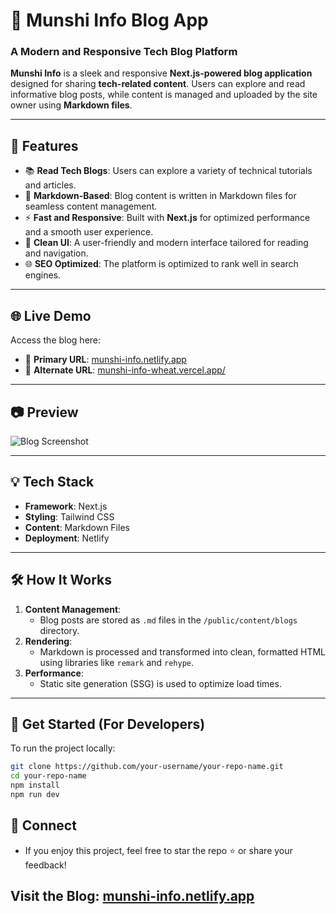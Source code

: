 # 🚀 Munshi Info Blog App  

### A Modern and Responsive Tech Blog Platform  

**Munshi Info** is a sleek and responsive **Next.js-powered blog application** designed for sharing **tech-related content**. Users can explore and read informative blog posts, while content is managed and uploaded by the site owner using **Markdown files**.  

---

## 🌟 Features  

- 📚 **Read Tech Blogs**: Users can explore a variety of technical tutorials and articles.  
- 📝 **Markdown-Based**: Blog content is written in Markdown files for seamless content management.  
- ⚡ **Fast and Responsive**: Built with **Next.js** for optimized performance and a smooth user experience.  
- 🎨 **Clean UI**: A user-friendly and modern interface tailored for reading and navigation.  
- 🌐 **SEO Optimized**: The platform is optimized to rank well in search engines.  

---

## 🌐 Live Demo  

Access the blog here:  

- 🔗 **Primary URL**: [munshi-info.netlify.app](https://munshi-info.netlify.app)  
- 🔗 **Alternate URL**: [munshi-info-wheat.vercel.app/](https://munshi-info-wheat.vercel.app/)

---

## 📷 Preview  

![Blog Screenshot]([https://via.placeholder.com/1200x600.png?text=Screenshot+of+Munshi+Info+Blog+App](https://github.com/ShirsenduMunshi/Munshi-info/blob/master/preview.png))  

---

## 💡 Tech Stack  

- **Framework**: Next.js  
- **Styling**: Tailwind CSS  
- **Content**: Markdown Files  
- **Deployment**: Netlify  

---

## 🛠️ How It Works  

1. **Content Management**:  
   - Blog posts are stored as `.md` files in the `/public/content/blogs` directory.  
2. **Rendering**:  
   - Markdown is processed and transformed into clean, formatted HTML using libraries like `remark` and `rehype`.  
3. **Performance**:  
   - Static site generation (SSG) is used to optimize load times.  

---

## 🚀 Get Started (For Developers)  

To run the project locally:  

```bash
git clone https://github.com/your-username/your-repo-name.git
cd your-repo-name
npm install
npm run dev
```
## 📣 Connect
- If you enjoy this project, feel free to star the repo ⭐ or share your feedback!
## **Visit the Blog**: [munshi-info.netlify.app](https://munshi-info.netlify.app)
